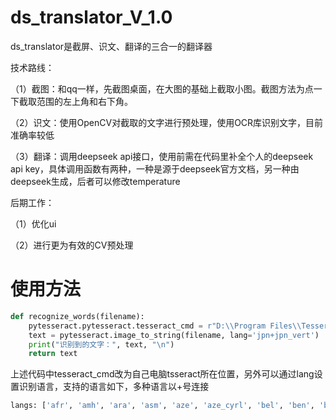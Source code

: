 # ds_translator_V_1.0

ds_translator是截屏、识文、翻译的三合一的翻译器


技术路线：


（1）截图：和qq一样，先截图桌面，在大图的基础上截取小图。截图方法为点一下截取范围的左上角和右下角。

（2）识文：使用OpenCV对截取的文字进行预处理，使用OCR库识别文字，目前准确率较低

（3）翻译：调用deepseek api接口，使用前需在代码里补全个人的deepseek api key，具体调用函数有两种，一种是源于deepseek官方文档，另一种由deepseek生成，后者可以修改temperature


后期工作：


（1）优化ui

（2）进行更为有效的CV预处理

# 使用方法

```python
def recognize_words(filename):
    pytesseract.pytesseract.tesseract_cmd = r"D:\\Program Files\\Tesseract-OCR\\tesseract.exe"  # Tesseract路径
    text = pytesseract.image_to_string(filename, lang='jpn+jpn_vert')  # 支持中英文
    print("识别到的文字：", text, "\n")
    return text
```
上述代码中tesseract_cmd改为自己电脑tsseract所在位置，另外可以通过lang设置识别语言，支持的语言如下，多种语言以+号连接
```bash
langs: ['afr', 'amh', 'ara', 'asm', 'aze', 'aze_cyrl', 'bel', 'ben', 'bod', 'bos', 'bre', 'bul', 'cat', 'ceb', 'ces', 'chi_sim', 'chi_sim_vert', 'chi_tra', 'chi_tra_vert', 'chr', 'cos', 'cym', 'dan', 'deu', 'deu_latf', 'div', 'dzo', 'ell', 'eng', 'enm', 'epo', 'equ', 'est', 'eus', 'fao', 'fas', 'fil', 'fin', 'fra', 'frm', 'fry', 'gla', 'gle', 'glg', 'grc', 'guj', 'hat', 'heb', 'hin', 'hrv', 'hun', 'hye', 'iku', 'ind', 'isl', 'ita', 'ita_old', 'jav', 'jpn', 'jpn_vert', 'kan', 'kat', 'kat_old', 'kaz', 'khm', 'kir', 'kmr', 'kor', 'lao', 'lat', 'lav', 'lit', 'ltz', 'mal', 'mar', 'mkd', 'mlt', 'mon', 'mri', 'msa', 'mya', 'nep', 'nld', 'nor', 'oci', 'ori', 'osd', 'pan', 'pol', 'por', 'pus', 'que', 'ron', 'rus', 'san', 'sin', 'slk', 'slv', 'snd', 'spa', 'spa_old', 'sqi', 'srp', 'srp_latn', 'sun', 'swa', 'swe', 'syr', 'tam', 'tat', 'tel', 'tgk', 'tha', 'tir', 'ton', 'tur', 'uig', 'ukr', 'urd', 'uzb', 'uzb_cyrl', 'vie', 'yid', 'yor']
```
